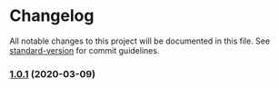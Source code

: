 # Changelog

All notable changes to this project will be documented in this file. See [standard-version](https://github.com/conventional-changelog/standard-version) for commit guidelines.

### [1.0.1](https://github.com/aiiua/addax-layout/compare/v0.1.2...v1.0.1) (2020-03-09)
